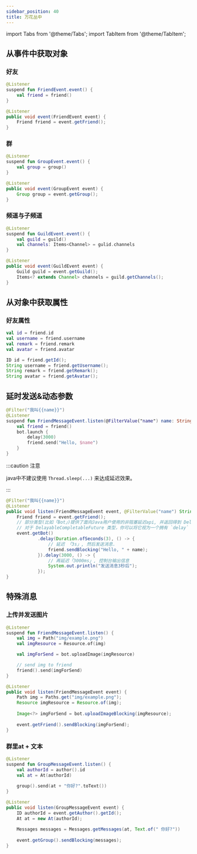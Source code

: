 ```yaml
---
sidebar_position: 40
title: 万花丛中
---
```



import Tabs from '@theme/Tabs';
import TabItem from '@theme/TabItem';

## 从事件中获取对象
### 好友

<Tabs groupId="code">
<TabItem value="Kotlin" label="Kotlin" default>

```kotlin
@Listener
suspend fun FriendEvent.event() {
	val friend = friend()
}
```

</TabItem>
<TabItem value="Java" label="Java">

```java
@Listener
public void event(FriendEvent event) {
    Friend friend = event.getFriend();
}
```

</TabItem>
</Tabs>



### 群
<Tabs groupId="code">
<TabItem value="Kotlin" label="Kotlin" default>

```kotlin
@Listener
suspend fun GroupEvent.event() {
 	val group = group()   
}
```

</TabItem>
<TabItem value="Java" label="Java">

```java
@Listener
public void event(GroupEvent event) {
    Group group = event.getGroup();
}
```

</TabItem>
</Tabs>


### 频道与子频道
<Tabs groupId="code">
<TabItem value="Kotlin" label="Kotlin" default>

```kotlin
@Listener 
suspend fun GuildEvent.event() {
	val guild = guild()
    val channels: Items<Channel> = gulid.channels 
} 
```

</TabItem>
<TabItem value="Java" label="Java">

```java
@Listener
public void event(GuildEvent event) {
    Guild guild = event.getGuild();
    Items<? extends Channel> channels = guild.getChannels();
} 
```

</TabItem>
</Tabs>


## 从对象中获取属性
### 好友属性
<Tabs groupId="code">
<TabItem value="Kotlin" label="Kotlin" default>

```kotlin
val id = friend.id
val username = friend.username
val remark = friend.remark
val avatar = friend.avatar
```

</TabItem>
<TabItem value="Java" label="Java">

```java
ID id = friend.getId();
String username = friend.getUsername();
String remark = friend.getRemark();
String avatar = friend.getAvatar();
```

</TabItem>
</Tabs>



## 延时发送&动态参数
<Tabs groupId="code">
<TabItem value="Kotlin" label="Kotlin" default>

```kotlin
@Filter("我叫{{name}}")
@Listener
suspend fun FriendMessageEvent.listen(@FilterValue("name") name: String) {
    val friend = friend()
    bot.launch {
        delay(3000)
        friend.send("Hello, $name")
    }
}
```

</TabItem>
<TabItem value="Java" label="Java">

:::caution 注意

java中不建议使用 `Thread.sleep(...)` 来达成延迟效果。

:::

```java
@Filter("我叫{{name}}")
@Listener
public void listen(FriendMessageEvent event, @FilterValue("name") String name) throws Exception {
    Friend friend = event.getFriend();
    // 部分类型(比如「Bot」)提供了面向Java用户使用的非阻塞延迟api, 并返回得到 DelayableCompletableFuture 对象.
    // 对于 DelayableCompletableFuture 类型，你可以将它视为一个拥有 `delay` api的 CompletableFuture.
    event.getBot()
            .delay(Duration.ofSeconds(3), () -> {
                // 延迟 「3s」, 然后发送消息.
                friend.sendBlocking("Hello, " + name);
            }).delay(3000, () -> {
                // 再延迟「3000ms」, 控制台输出信息
                System.out.println("发送消息3秒后");
            });
}
```

</TabItem>
</Tabs>




## 特殊消息
### 上传并发送图片
<Tabs groupId="code">
<TabItem value="Kotlin" label="Kotlin" default>

```kotlin
@Listener
suspend fun FriendMessageEvent.listen() {
    val img = Path("img/example.png")
    val imgResource = Resource.of(img)

    val imgForSend = bot.uploadImage(imgResource)

    // send img to friend
    friend().send(imgForSend)
}
```

</TabItem>
<TabItem value="Java" label="Java">

```java
@Listener
public void listen(FriendMessageEvent event) {
    Path img = Paths.get("img/example.png");
    Resource imgResource = Resource.of(img);
    
    Image<?> imgForSend = bot.uploadImageBlocking(imgResource);
    
    event.getFriend().sendBlocking(imgForSend);
}
```

</TabItem>
</Tabs>



### 群里at + 文本
<Tabs groupId="code">
<TabItem value="Kotlin" label="Kotlin" default>

```kotlin
@Listener
suspend fun GroupMessageEvent.listen() {
    val authorId = author().id
    val at = At(authorId)
    
    group().send(at + "你好?".toText())
}
```

</TabItem>
<TabItem value="Java" label="Java">

```java
@Listener
public void listen(GroupMessageEvent event) {
    ID authorId = event.getAuthor().getId();
    At at = new At(authorId);
    
    Messages messages = Messages.getMessages(at, Text.of(" 你好?"))
    
    event.getGroup().sendBlocking(messages);
}
```

</TabItem>
</Tabs>






